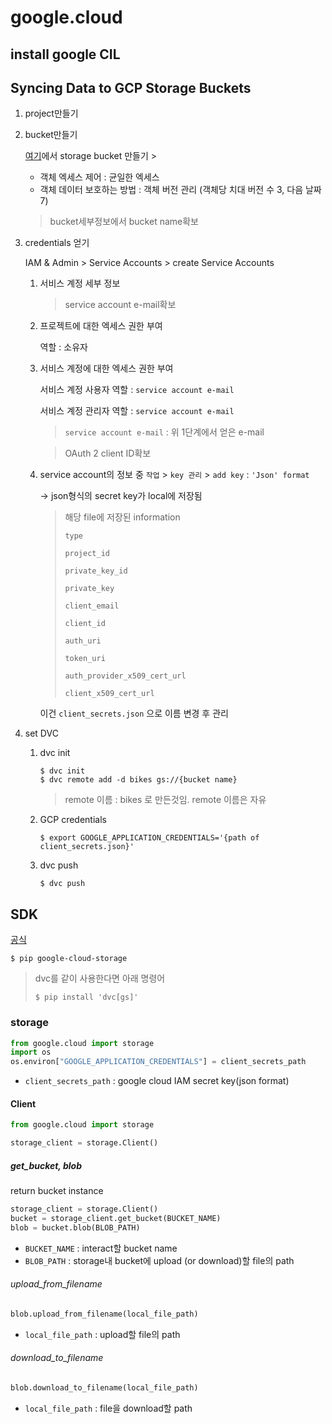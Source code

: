 # google.cloud

## install google CIL





## Syncing Data to GCP Storage Buckets

1. project만들기

2. bucket만들기

   [여기](https://console.cloud.google.com/welcome?project=adroit-producer-358501)에서 storage bucket 만들기 > 

   - 객체 엑세스 제어 : 균일한 엑세스
   - 객체 데이터 보호하는 방법 : 객체 버전 관리 (객체당 치대 버전 수 3, 다음 날짜 7)

   > bucket세부정보에서 bucket name확보

3. credentials 얻기

    IAM & Admin > Service Accounts > create Service Accounts

   1. 서비스 계정 세부 정보

      > service account e-mail확보

   2. 프로젝트에 대한 엑세스 권한 부여

      역할 : 소유자

   3. 서비스 계정에 대한 엑세스 권한 부여

      서비스 계정 사용자 역할 : `service account e-mail`

      서비스 계정 관리자 역할 :  `service account e-mail`

      > `service account e-mail` : 위 1단계에서 얻은 e-mail

      > OAuth 2 client ID확보

   4. service account의 정보 중 `작업` > `key 관리` > `add key` : `'Json' format`

      -> json형식의 secret key가 local에 저장됨

      > 해당 file에 저장된 information
      >
      > `type`
      >
      > `project_id`
      >
      > `private_key_id`
      >
      > `private_key`
      >
      > `client_email`
      >
      > `client_id`
      >
      > `auth_uri`
      >
      > `token_uri`
      >
      > `auth_provider_x509_cert_url`
      >
      > `client_x509_cert_url`

      이건 `client_secrets.json` 으로 이름 변경 후 관리

4. set DVC

   1. dvc init

      ```
      $ dvc init
      $ dvc remote add -d bikes gs://{bucket name}
      ```

      > remote 이름 : bikes 로 만든것임. remote 이름은 자유

   2. GCP credentials

      ```
      $ export GOOGLE_APPLICATION_CREDENTIALS='{path of client_secrets.json}'
      ```

   3. dvc push 

      ```
      $ dvc push
      ```





## SDK

[공식](https://cloud.google.com/python/docs/reference/storage/latest/google.cloud.storage.blob.Blob)

```
$ pip google-cloud-storage
```

> dvc를 같이 사용한다면 아래 명령어
>
> ```
> $ pip install 'dvc[gs]'
> ```
>



### storage

```python
from google.cloud import storage
import os
os.environ["GOOGLE_APPLICATION_CREDENTIALS"] = client_secrets_path
```

- `client_secrets_path` : google cloud IAM secret key(json format)

 

#### Client

```python
from google.cloud import storage

storage_client = storage.Client()
```



#####  get_bucket, blob

return bucket instance

```python
storage_client = storage.Client()
bucket = storage_client.get_bucket(BUCKET_NAME)
blob = bucket.blob(BLOB_PATH)
```

- `BUCKET_NAME` :  interact할 bucket name
- `BLOB_PATH` : storage내 bucket에 upload (or download)할 file의 path



###### upload_from_filename

```python
blob.upload_from_filename(local_file_path)
```

- `local_file_path` : upload할 file의 path



###### download_to_filename

```python
blob.download_to_filename(local_file_path)
```

- `local_file_path` : file을 download할 path
